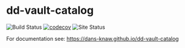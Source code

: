 dd-vault-catalog
===========
![Build Status](https://github.com/DANS-KNAW/dd-vault-catalog/actions/workflows/build.yml/badge.svg)
[![codecov](https://codecov.io/gh/DANS-KNAW/dd-vault-catalog/branch/master/graph/badge.svg)](https://codecov.io/gh/DANS-KNAW/dd-vault-catalog)
![Site Status](https://github.com/DANS-KNAW/dd-vault-catalog/actions/workflows/docs.yml/badge.svg)

For documentation see: https://dans-knaw.github.io/dd-vault-catalog
